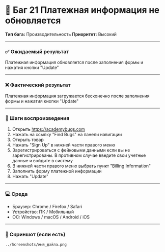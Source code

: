 # 🐞 Баг 21 Платежная информация не обновляется

**Тип бага:**  Производительность
**Приоритет:**  Высокий

---

### ✅ Ожидаемый результат

Платежная информация обновляется после заполнения формы и нажатия кнопки "Update"

---

### ❌ Фактический результат

Платежная информация загружается бесконечно после заполнения формы и нажатия кнопки "Update"

---

### 🔁 Шаги воспроизведения

1. Открыть https://academybugs.com
2. Нажать на ссылку "Find Bugs" на панели навигации
3. Открыть товар
4. Нажать "Sign Up" в нижней части правого меню
5. Зарегистрироваться с фейковыми данными если вы не зарегистрированы. В противном случае введите свои учетные данные и войдите в систему
6. В нижней части правого меню выбрать пункт "Billing Information"
7. Заполнить форму платежной информации
8. Нажать "Update"

---

### 💻 Среда

- Браузер: Chrome / Firefox / Safari
- Устройство: ПК / Мобильный
- ОС: Windows / macOS / Android / iOS

---

### 📸 Скриншот (если есть)

`../Screenshots/имя_файла.png`
